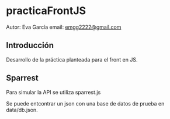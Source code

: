# practicaFrontJS

Autor: Eva García
email: emgg2222@gmail.com


## Introducción

Desarrollo de la práctica planteada para el front en JS.

## Sparrest

Para simular la API se utiliza sparrest.js 

Se puede entcontrar un json con una base de datos de prueba en data/db.json.

